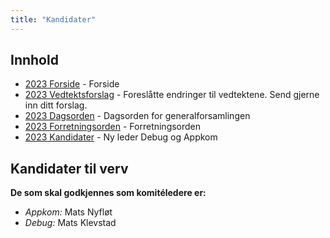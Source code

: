 ```yaml
---
title: "Kandidater"
---
```


## Innhold
* [2023 Forside](/generalforsamlingen/ekstrav23)   - Forside
* [2023 Vedtektsforslag](/generalforsamlingen/ekstrav23/vedtekstforslag) - Foreslåtte endringer til vedtektene. Send gjerne inn ditt forslag.
* [2023 Dagsorden](/generalforsamlingen/ekstrav23/dagsorden-23) - Dagsorden for generalforsamlingen
* [2023 Forretningsorden](/generalforsamlingen/ekstrav23/forretningsorden-2023) - Forretningsorden
* [2023 Kandidater](/generalforsamlingen/ekstrav23/valg) - Ny leder Debug og Appkom


## Kandidater til verv

**De som skal godkjennes som komitéledere er:**

* *Appkom:* Mats Nyfløt
* *Debug:*  Mats Klevstad